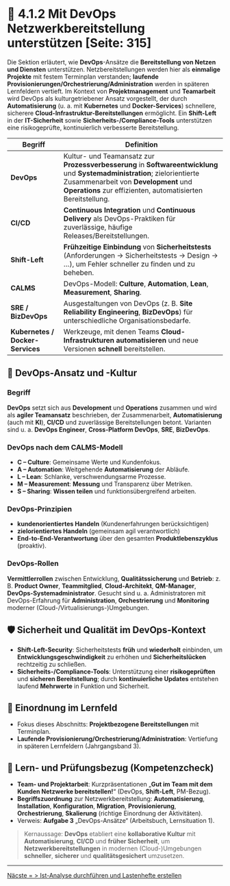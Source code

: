 # 🚀 4.1.2 Mit DevOps Netzwerkbereitstellung unterstützen [Seite: 315]

Die Sektion erläutert, wie **DevOps**-Ansätze die **Bereitstellung von Netzen und Diensten** unterstützen. Netzbereitstellungen werden hier als **einmalige Projekte** mit festem Terminplan verstanden; **laufende Provisionierungen/Orchestrierung/Administration** werden in späteren Lernfeldern vertieft. Im Kontext von **Projektmanagement** und **Teamarbeit** wird DevOps als kulturgetriebener Ansatz vorgestellt, der durch **Automatisierung** (u. a. mit **Kubernetes** und **Docker-Services**) schnellere, sicherere **Cloud-Infrastruktur-Bereitstellungen** ermöglicht. Ein **Shift-Left** in der **IT-Sicherheit** sowie **Sicherheits-/Compliance-Tools** unterstützen eine risikogeprüfte, kontinuierlich verbesserte Bereitstellung.  

| Begriff                          | Definition                                                                                                                                                                                                                          |
| -------------------------------- | ----------------------------------------------------------------------------------------------------------------------------------------------------------------------------------------------------------------------------------- |
| **DevOps**                       | Kultur- und Teamansatz zur **Prozessverbesserung** in **Softwareentwicklung** und **Systemadministration**; zielorientierte Zusammenarbeit von **Development** und **Operations** zur effizienten, automatisierten Bereitstellung.  |
| **CI/CD**                        | **Continuous Integration** und **Continuous Delivery** als DevOps-Praktiken für zuverlässige, häufige Releases/Bereitstellungen.                                                                                                    |
| **Shift-Left**                   | **Frühzeitige Einbindung** von **Sicherheitstests** (Anforderungen → Sicherheitstests → Design → …), um Fehler schneller zu finden und zu beheben.                                                                                  |
| **CALMS**                        | DevOps-Modell: **Culture**, **Automation**, **Lean**, **Measurement**, **Sharing**.                                                                                                                                                 |
| **SRE / BizDevOps**              | Ausgestaltungen von DevOps (z. B. **Site Reliability Engineering**, **BizDevOps**) für unterschiedliche Organisationsbedarfe.                                                                                                       |
| **Kubernetes / Docker-Services** | Werkzeuge, mit denen Teams **Cloud-Infrastrukturen automatisieren** und neue Versionen **schnell** bereitstellen.                                                                                                                   |

## 🤝 DevOps-Ansatz und -Kultur

### Begriff

**DevOps** setzt sich aus **Development** und **Operations** zusammen und wird als **agiler Teamansatz** beschrieben, der Zusammenarbeit, **Automatisierung** (auch mit **KI**), **CI/CD** und zuverlässige Bereitstellungen betont. Varianten sind u. a. **DevOps Engineer**, **Cross-Platform DevOps**, **SRE**, **BizDevOps**. 

### DevOps nach dem CALMS-Modell

* **C – Culture**: Gemeinsame Werte und Kundenfokus.
* **A – Automation**: Weitgehende **Automatisierung** der Abläufe.
* **L – Lean**: Schlanke, verschwendungsarme Prozesse.
* **M – Measurement**: **Messung** und Transparenz über Metriken.
* **S – Sharing**: **Wissen teilen** und funktionsübergreifend arbeiten. 

### DevOps-Prinzipien

* **kundenorientiertes Handeln** (Kundenerfahrungen berücksichtigen)
* **zielorientiertes Handeln** (gemeinsam agil verantwortlich)
* **End-to-End-Verantwortung** über den gesamten **Produktlebenszyklus** (proaktiv). 

### DevOps-Rollen

**Vermittlerrollen** zwischen Entwicklung, **Qualitätssicherung** und **Betrieb**: z. B. **Product Owner**, **Teammitglied**, **Cloud-Architekt**, **QM-Manager**, **DevOps-Systemadministrator**. Gesucht sind u. a. Administratoren mit DevOps-Erfahrung für **Administration**, **Orchestrierung** und **Monitoring** moderner (Cloud-/Virtualisierungs-)Umgebungen. 

## 🛡️ Sicherheit und Qualität im DevOps-Kontext

* **Shift-Left-Security**: Sicherheitstests **früh** und **wiederholt** einbinden, um **Entwicklungsgeschwindigkeit** zu erhöhen und **Sicherheitslücken** rechtzeitig zu schließen.
* **Sicherheits-/Compliance-Tools**: Unterstützung einer **risikogeprüften** und **sicheren Bereitstellung**; durch **kontinuierliche Updates** entstehen laufend **Mehrwerte** in Funktion und Sicherheit. 

## 🧭 Einordnung im Lernfeld

* Fokus dieses Abschnitts: **Projektbezogene Bereitstellungen** mit Terminplan.
* **Laufende Provisionierung/Orchestrierung/Administration**: Vertiefung in späteren Lernfeldern (Jahrgangsband 3). 

## 📝 Lern- und Prüfungsbezug (Kompetenzcheck)

* **Team- und Projektarbeit**: Kurzpräsentationen „**Gut im Team mit dem Kunden Netzwerke bereitstellen!**“ (DevOps, **Shift-Left**, PM-Bezug).
* **Begriffszuordnung** zur Netzwerkbereitstellung: **Automatisierung**, **Installation**, **Konfiguration**, **Migration**, **Provisionierung**, **Orchestrierung**, **Skalierung** (richtige Einordnung der Aktivitäten).
* Verweis: **Aufgabe 3** „DevOps-Ansätze“ (Arbeitsbuch, Lernsituation 1). 

> Kernaussage: **DevOps** etabliert eine **kollaborative Kultur** mit **Automatisierung**, **CI/CD** und **früher Sicherheit**, um **Netzwerkbereitstellungen** in modernen (Cloud-)Umgebungen **schneller**, **sicherer** und **qualitätsgesichert** umzusetzen. 

---

[Näcste = > Ist-Analyse durchführen und Lastenhefte erstellen](../4.2_Ist-Analyse_durchfuehren_und_Lastenhefte_erstellen/4.2_Ist-Analyse_durchführen_und_Lastenhefte_erstellen.md)